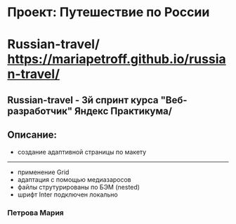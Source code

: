 # Проект: Путешествие по России
# Russian-travel/ https://mariapetroff.github.io/russian-travel/

## Russian-travel - 3й спринт курса "Веб-разработчик" Яндекс Практикума/

Описание:
------
- создание адаптивной страницы по макету
------
+ применение Grid
+ адаптация с помощью медиазаросов
+ файлы струтурированы по БЭМ (nested)
+ шрифт Inter подключен локально

### Петрова Мария
